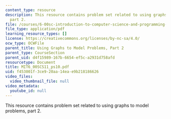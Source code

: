 ```yaml
---
content_type: resource
description: This resource contains problem set related to using graphs to model problems,
  part 2.
file: /courses/6-00sc-introduction-to-computer-science-and-programming-spring-2011/f453001f3ce920aa14eae9b218186626_MIT6_00SCS11_ps10.pdf
file_type: application/pdf
learning_resource_types: []
license: https://creativecommons.org/licenses/by-nc-sa/4.0/
ocw_type: OCWFile
parent_title: Using Graphs to Model Problems, Part 2
parent_type: CourseSection
parent_uid: d4f15989-167b-6654-ef5c-a2931d758afd
resourcetype: Document
title: MIT6_00SCS11_ps10.pdf
uid: f453001f-3ce9-20aa-14ea-e9b218186626
video_files:
  video_thumbnail_file: null
video_metadata:
  youtube_id: null
---
```

This resource contains problem set related to using graphs to model problems, part 2.